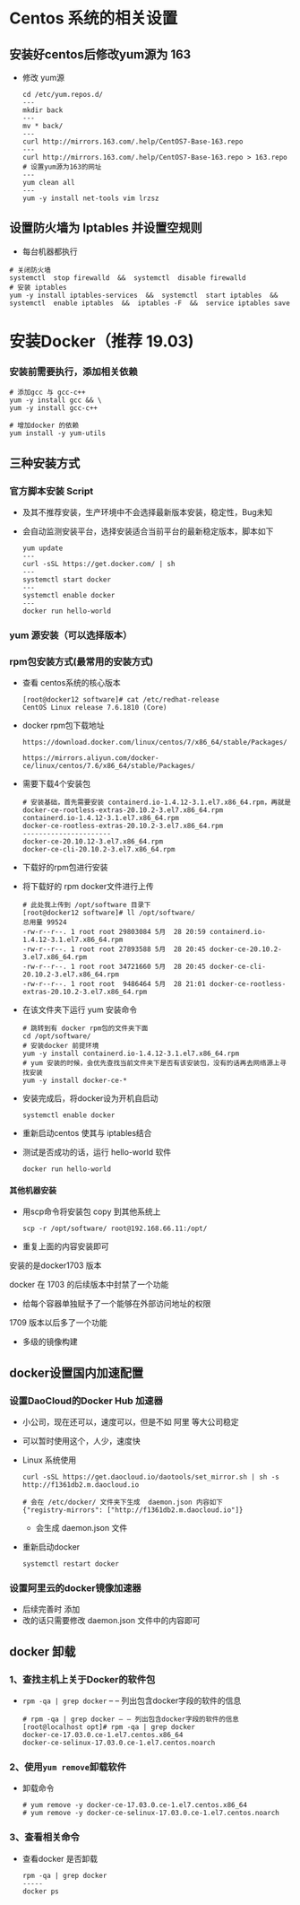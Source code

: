 # Centos 系统的相关设置

## 安装好centos后修改yum源为 163

* 修改 yum源

  ```shell
  cd /etc/yum.repos.d/
  ---
  mkdir back
  ---
  mv * back/
  ---
  curl http://mirrors.163.com/.help/CentOS7-Base-163.repo 
  ---
  curl http://mirrors.163.com/.help/CentOS7-Base-163.repo > 163.repo # 设置yum源为163的网址
  --- 
  yum clean all
  ---
  yum -y install net-tools vim lrzsz
  ```



## 设置防火墙为 Iptables 并设置空规则

* 每台机器都执行

```shell
# 关闭防火墙
systemctl  stop firewalld  &&  systemctl  disable firewalld
# 安装 iptables
yum -y install iptables-services  &&  systemctl  start iptables  &&  systemctl  enable iptables  &&  iptables -F  &&  service iptables save
```

# 安装Docker（推荐 19.03)

### 安装前需要执行，添加相关依赖

```shell
# 添加gcc 与 gcc-c++
yum -y install gcc && \
yum -y install gcc-c++

# 增加docker 的依赖
yum install -y yum-utils
```



## 三种安装方式

### 官方脚本安装 Script

* 及其不推荐安装，生产环境中不会选择最新版本安装，稳定性，Bug未知

* 会自动监测安装平台，选择安装适合当前平台的最新稳定版本，脚本如下

  ```shell
  yum update 
  ---
  curl -sSL https://get.docker.com/ | sh
  ---
  systemctl start docker
  ---
  systemctl enable docker
  ---
  docker run hello-world
  ```

### yum 源安装（可以选择版本）



### rpm包安装方式(最常用的安装方式)

* 查看 centos系统的核心版本

  ```shell
  [root@docker12 software]# cat /etc/redhat-release 
  CentOS Linux release 7.6.1810 (Core)
  ```

* docker rpm包下载地址

  ```http
  https://download.docker.com/linux/centos/7/x86_64/stable/Packages/
  ```

  ```http
  https://mirrors.aliyun.com/docker-ce/linux/centos/7.6/x86_64/stable/Packages/
  ```

* 需要下载4个安装包

  ```shell
  # 安装基础，首先需要安装 containerd.io-1.4.12-3.1.el7.x86_64.rpm，再就是 docker-ce-rootless-extras-20.10.2-3.el7.x86_64.rpm
  containerd.io-1.4.12-3.1.el7.x86_64.rpm
  docker-ce-rootless-extras-20.10.2-3.el7.x86_64.rpm
  ----------------------
  docker-ce-20.10.12-3.el7.x86_64.rpm
  docker-ce-cli-20.10.2-3.el7.x86_64.rpm
  ```



* 下载好的rpm包进行安装

* 将下载好的 rpm docker文件进行上传

  ```shell
  # 此处我上传到 /opt/software 目录下
  [root@docker12 software]# ll /opt/software/
  总用量 99524
  -rw-r--r--. 1 root root 29803084 5月  28 20:59 containerd.io-1.4.12-3.1.el7.x86_64.rpm
  -rw-r--r--. 1 root root 27893588 5月  28 20:45 docker-ce-20.10.2-3.el7.x86_64.rpm
  -rw-r--r--. 1 root root 34721660 5月  28 20:45 docker-ce-cli-20.10.2-3.el7.x86_64.rpm
  -rw-r--r--. 1 root root  9486464 5月  28 21:01 docker-ce-rootless-extras-20.10.2-3.el7.x86_64.rpm
  
  ```

* 在该文件夹下运行 yum 安装命令

  ```shell
  # 跳转到有 docker rpm包的文件夹下面
  cd /opt/software/
  # 安装docker 前提环境
  yum -y install containerd.io-1.4.12-3.1.el7.x86_64.rpm
  # yum 安装的时候，会优先查找当前文件夹下是否有该安装包，没有的话再去网络源上寻找安装
  yum -y install docker-ce-*
  ```

* 安装完成后，将docker设为开机自启动

  ```shell
  systemctl enable docker
  ```

* 重新启动centos 使其与 iptables结合

* 测试是否成功的话，运行 hello-world 软件

  ```shell
  docker run hello-world
  ```

#### 其他机器安装

* 用scp命令将安装包 copy 到其他系统上

  ```shell
  scp -r /opt/software/ root@192.168.66.11:/opt/
  ```

* 重复上面的内容安装即可

安装的是docker1703 版本

docker 在 1703 的后续版本中封禁了一个功能

* 给每个容器单独赋予了一个能够在外部访问地址的权限

1709 版本以后多了一个功能

* 多级的镜像构建



## docker设置国内加速配置

### 设置DaoCloud的Docker Hub 加速器

* 小公司，现在还可以，速度可以，但是不如 阿里 等大公司稳定

* 可以暂时使用这个，人少，速度快

* Linux 系统使用

  ```shell
  curl -sSL https://get.daocloud.io/daotools/set_mirror.sh | sh -s http://f1361db2.m.daocloud.io
  
  # 会在 /etc/docker/ 文件夹下生成  daemon.json 内容如下
  {"registry-mirrors": ["http://f1361db2.m.daocloud.io"]}
  ```

  * 会生成  daemon.json 文件

* 重新启动docker

  ```shell
  systemctl restart docker
  ```

  

### 设置阿里云的docker镜像加速器

* 后续完善时 添加
* 改的话只需要修改 daemon.json 文件中的内容即可



## docker 卸载

### 1、查找主机上关于Docker的软件包

* `rpm -qa | grep docker` – – 列出包含docker字段的软件的信息

  ```shell
  # rpm -qa | grep docker – – 列出包含docker字段的软件的信息
  [root@localhost opt]# rpm -qa | grep docker
  docker-ce-17.03.0.ce-1.el7.centos.x86_64
  docker-ce-selinux-17.03.0.ce-1.el7.centos.noarch
  ```

### 2、使用`yum remove`卸载软件

* 卸载命令

  ```shell
  # yum remove -y docker-ce-17.03.0.ce-1.el7.centos.x86_64
  # yum remove -y docker-ce-selinux-17.03.0.ce-1.el7.centos.noarch
  ```

### 3、查看相关命令

* 查看docker 是否卸载

  ```shell
  rpm -qa | grep docker
  -----
  docker ps
  ```

  